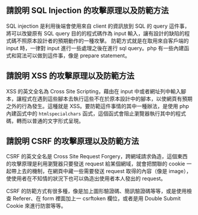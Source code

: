## 請說明 SQL Injection 的攻擊原理以及防範方法

SQL injection 是利用後端會使用來自 client 的資訊放到 SQL 的 query 這件事，將可以改變原有 SQL query 目的的程式碼作為 input 輸入，讓有設計的缺陷的程式碼不照原本設計者的預期動作的一種攻擊。
防範方式就是在取用來自客戶端的 input 時，一律對 input 進行一些處理之後在進行 sql query。php 有一些內建函式和寫法可以做到這件事，像是 prepare statement。

## 請說明 XSS 的攻擊原理以及防範方法

XSS 的英文全名為 Cross Site Scripting，藉由在 input 中或者網址列中輸入腳本，讓程式在遇到這些腳本去執行這些不在於原本設計中的腳本，以使網頁有預期之外的行為發生。這種就是 XSS。要防範這件事情的其中一種辦法，是使用 php 內建函式中的 `htmlspecialchars` 函式，這個函式會阻止瀏覽器執行其中的程式碼，轉而以普通的文字形式呈現。

## 請說明 CSRF 的攻擊原理以及防範方法

CSRF 的英文全名是 Cross Site Request Forgery，跨網域請求偽造，這個東西的攻擊原理是利用瀏覽器只要發送 request 給某個網域，就會把關聯的 cookie 一起帶上去的機制，在網頁中藏一些需要發送 request 取得的內容（像是 image），使使用者在不知情的狀況下也可以偽造出使用者本人發出的 request。

CSRF 的防範方式有很多種，像是加上圖形驗證碼、簡訊驗證碼等等，或是使用檢查 Referer、在 form 裡面加上一 csrftoken 欄位，或者是用 Double Submit Cookie 來進行防禦等等。
